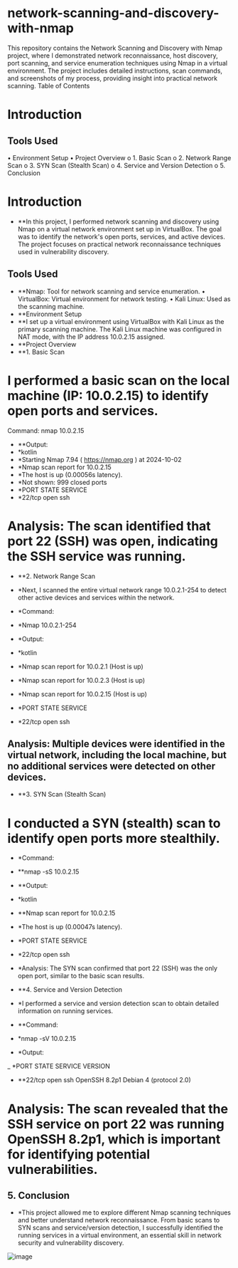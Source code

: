 # network-scanning-and-discovery-with-nmap

This repository contains the Network Scanning and Discovery with Nmap project, where I demonstrated network reconnaissance, host discovery, port scanning, and service enumeration techniques using Nmap in a virtual environment. The project includes detailed instructions, scan commands, and screenshots of my process, providing insight into practical network scanning.
Table of Contents
# Introduction
## Tools Used
•	Environment Setup
•	Project Overview
o	1. Basic Scan
o	2. Network Range Scan
o	3. SYN Scan (Stealth Scan)
o	4. Service and Version Detection
o	5. Conclusion
# Introduction
- **In this project, I performed network scanning and discovery using Nmap on a virtual network environment set up in VirtualBox. The goal was to identify the network's open ports, services, and active devices. The project focuses on practical network reconnaissance techniques used in vulnerability discovery.
## Tools Used
- **Nmap: Tool for network scanning and service enumeration.
•	VirtualBox: Virtual environment for network testing.
•	Kali Linux: Used as the scanning machine.
- **Environment Setup
- **I set up a virtual environment using VirtualBox with Kali Linux as the primary scanning machine. The Kali Linux machine was configured in NAT mode, with the IP address 10.0.2.15 assigned.
- **Project Overview
- **1. Basic Scan
# I performed a basic scan on the local machine (IP: 10.0.2.15) to identify open ports and services.
Command:
nmap 10.0.2.15
- **Output:
- *kotlin
- *Starting Nmap 7.94 ( https://nmap.org ) at 2024-10-02
- *Nmap scan report for 10.0.2.15
- *The host is up (0.00056s latency).
- *Not shown: 999 closed ports
- *PORT     STATE  SERVICE
- *22/tcp   open   ssh
# Analysis: The scan identified that port 22 (SSH) was open, indicating the SSH service was running.
- **2. Network Range Scan
- *Next, I scanned the entire virtual network range 10.0.2.1-254 to detect other active devices and services within the network.
- *Command:
- *Nmap 10.0.2.1-254
- *Output:
- *kotlin

- *Nmap scan report for 10.0.2.1 (Host is up)
- *Nmap scan report for 10.0.2.3 (Host is up)
- *Nmap scan report for 10.0.2.15 (Host is up)
- *PORT     STATE  SERVICE
- *22/tcp   open   ssh
## Analysis: Multiple devices were identified in the virtual network, including the local machine, but no additional services were detected on other devices.
- **3. SYN Scan (Stealth Scan)
# I conducted a SYN (stealth) scan to identify open ports more stealthily.
- *Command:

- **nmap -sS 10.0.2.15
- **Output:
- *kotlin

- **Nmap scan report for 10.0.2.15
- *The host is up (0.00047s latency).
- *PORT     STATE  SERVICE
- *22/tcp   open   ssh
- *Analysis: The SYN scan confirmed that port 22 (SSH) was the only open port, similar to the basic scan results.
- **4. Service and Version Detection
- *I performed a service and version detection scan to obtain detailed information on running services.
- **Command:

- *nmap -sV 10.0.2.15
- *Output:

_ *PORT     STATE  SERVICE      VERSION
- **22/tcp   open   ssh          OpenSSH 8.2p1 Debian 4 (protocol 2.0)
# Analysis: The scan revealed that the SSH service on port 22 was running OpenSSH 8.2p1, which is important for identifying potential vulnerabilities.
## 5. Conclusion
- *This project allowed me to explore different Nmap scanning techniques and better understand network reconnaissance. From basic scans to SYN scans and service/version detection, I successfully identified the running services in a virtual environment, an essential skill in network security and vulnerability discovery.

![image](https://github.com/user-attachments/assets/76b6aae3-55a4-48c4-aa52-246b8b63307f)
